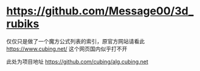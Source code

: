 # https://github.com/Message00/3d_rubiks

仅仅只是做了一个魔方公式列表的索引，原官方网站请看此
https://www.cubing.net/
这个网页国内似乎打不开

此处为项目地址
https://github.com/cubing/alg.cubing.net
